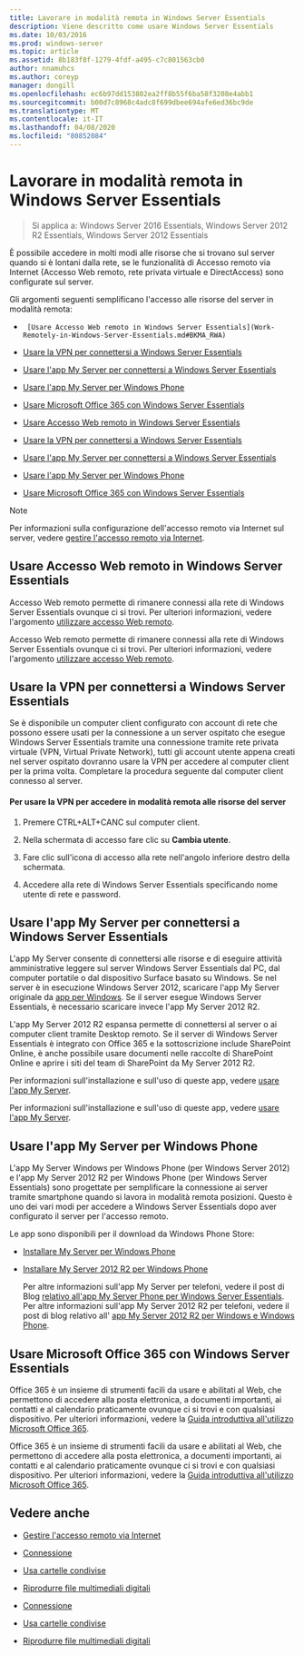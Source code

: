 ```yaml
---
title: Lavorare in modalità remota in Windows Server Essentials
description: Viene descritto come usare Windows Server Essentials
ms.date: 10/03/2016
ms.prod: windows-server
ms.topic: article
ms.assetid: 8b183f8f-1279-4fdf-a495-c7c801563cb0
author: nnamuhcs
ms.author: coreyp
manager: dongill
ms.openlocfilehash: ec6b97dd153802ea2ff8b55f6ba58f3208e4abb1
ms.sourcegitcommit: b00d7c8968c4adc8f699dbee694afe6ed36bc9de
ms.translationtype: MT
ms.contentlocale: it-IT
ms.lasthandoff: 04/08/2020
ms.locfileid: "80852084"
---
```

# <a name="work-remotely-in-windows-server-essentials"></a>Lavorare in modalità remota in Windows Server Essentials

>Si applica a: Windows Server 2016 Essentials, Windows Server 2012 R2 Essentials, Windows Server 2012 Essentials
  
 È possibile accedere in molti modi alle risorse che si trovano sul server quando si è lontani dalla rete, se le funzionalità di Accesso remoto via Internet (Accesso Web remoto, rete privata virtuale e DirectAccess) sono configurate sul server.  
  
 Gli argomenti seguenti semplificano l'accesso alle risorse del server in modalità remota:  
  

-      [Usare Accesso Web remoto in Windows Server Essentials](Work-Remotely-in-Windows-Server-Essentials.md#BKMA_RWA)  
     
-   [Usare la VPN per connettersi a Windows Server Essentials](Work-Remotely-in-Windows-Server-Essentials.md#BKMK_3)  
  
-   [Usare l'app My Server per connettersi a Windows Server Essentials](Work-Remotely-in-Windows-Server-Essentials.md#BKMK_App)  
  
-   [Usare l'app My Server per Windows Phone](Work-Remotely-in-Windows-Server-Essentials.md#BKMK_2)  
  
-   [Usare Microsoft Office 365 con Windows Server Essentials](Work-Remotely-in-Windows-Server-Essentials.md#BKMK_O365)  

-   [Usare Accesso Web remoto in Windows Server Essentials](../use/Work-Remotely-in-Windows-Server-Essentials.md#BKMA_RWA)  
  
-   [Usare la VPN per connettersi a Windows Server Essentials](../use/Work-Remotely-in-Windows-Server-Essentials.md#BKMK_3)  
  
-   [Usare l'app My Server per connettersi a Windows Server Essentials](../use/Work-Remotely-in-Windows-Server-Essentials.md#BKMK_App)  
  
-   [Usare l'app My Server per Windows Phone](../use/Work-Remotely-in-Windows-Server-Essentials.md#BKMK_2)  
  
-   [Usare Microsoft Office 365 con Windows Server Essentials](../use/Work-Remotely-in-Windows-Server-Essentials.md#BKMK_O365)  

  
> [!NOTE]
>  Per informazioni sulla configurazione dell'accesso remoto via Internet sul server, vedere [gestire l'accesso remoto via Internet](../manage/Manage-Anywhere-Access-in-Windows-Server-Essentials.md).  
  
##  <a name="use-remote-web-access-in-windows-server-essentials"></a><a name="BKMA_RWA"></a>Usare Accesso Web remoto in Windows Server Essentials  

 Accesso Web remoto permette di rimanere connessi alla rete di Windows Server Essentials ovunque ci si trovi. Per ulteriori informazioni, vedere l'argomento [utilizzare accesso Web remoto](Use-Remote-Web-Access-in-Windows-Server-Essentials.md).  

 Accesso Web remoto permette di rimanere connessi alla rete di Windows Server Essentials ovunque ci si trovi. Per ulteriori informazioni, vedere l'argomento [utilizzare accesso Web remoto](../use/Use-Remote-Web-Access-in-Windows-Server-Essentials.md).  

  
##  <a name="use-vpn-to-connect-to-windows-server-essentials"></a><a name="BKMK_3"></a>Usare la VPN per connettersi a Windows Server Essentials  
 Se è disponibile un computer client configurato con account di rete che possono essere usati per la connessione a un server ospitato che esegue Windows Server Essentials tramite una connessione tramite rete privata virtuale (VPN, Virtual Private Network), tutti gli account utente appena creati nel server ospitato dovranno usare la VPN per accedere al computer client per la prima volta. Completare la procedura seguente dal computer client connesso al server.  
  
#### <a name="to-use-vpn-to-remotely-access-server-resources"></a>Per usare la VPN per accedere in modalità remota alle risorse del server  
  
1.  Premere CTRL+ALT+CANC sul computer client.  
  
2.  Nella schermata di accesso fare clic su **Cambia utente**.  
  
3.  Fare clic sull'icona di accesso alla rete nell'angolo inferiore destro della schermata.  
  
4.  Accedere alla rete di Windows Server Essentials specificando nome utente di rete e password.  
  
##  <a name="use-the-my-server-app-to-connect-to-windows-server-essentials"></a><a name="BKMK_App"></a>Usare l'app My Server per connettersi a Windows Server Essentials  
 L'app My Server consente di connettersi alle risorse e di eseguire attività amministrative leggere sul server Windows Server Essentials dal PC, dal computer portatile o dal dispositivo Surface basato su Windows. Se nel server è in esecuzione Windows Server 2012, scaricare l'app My Server originale da [app per Windows](https://windows.microsoft.com/windows-8/apps). Se il server esegue Windows Server Essentials, è necessario scaricare invece l'app My Server 2012 R2.  
  
 L'app My Server 2012 R2 espansa permette di connettersi al server o ai computer client tramite Desktop remoto. Se il server di Windows Server Essentials è integrato con Office 365 e la sottoscrizione include SharePoint Online, è anche possibile usare documenti nelle raccolte di SharePoint Online e aprire i siti del team di SharePoint da My Server 2012 R2.  
  

 Per informazioni sull'installazione e sull'uso di queste app, vedere [usare l'app My Server](Use-the-My-Server-App-to-Connect-to-Windows-Server-Essentials.md).  

 Per informazioni sull'installazione e sull'uso di queste app, vedere [usare l'app My Server](../use/Use-the-My-Server-App-to-Connect-to-Windows-Server-Essentials.md).  

  
##  <a name="use-the-my-server-app-for-windows-phone"></a><a name="BKMK_2"></a>Usare l'app My Server per Windows Phone  
 L'app My Server Windows per Windows Phone (per Windows Server 2012) e l'app My Server 2012 R2 per Windows Phone (per Windows Server Essentials) sono progettate per semplificare la connessione ai server tramite smartphone quando si lavora in modalità remota posizioni. Questo è uno dei vari modi per accedere a Windows Server Essentials dopo aver configurato il server per l'accesso remoto.  
  
 Le app sono disponibili per il download da Windows Phone Store:  
  
- [Installare My Server per Windows Phone](http://www.windowsphone.com/store/app/my-server/6c2f98d5-6fcf-4e1d-b8b1-cde62ea1a94a)  
  
- [Installare My Server 2012 R2 per Windows Phone](http://www.windowsphone.com/store/app/my-server-2012-r2/44f596b5-0477-4096-b96e-ddd6ef64ad6b)  
  
  Per altre informazioni sull'app My Server per telefoni, vedere il post di Blog [relativo all'app My Server Phone per Windows Server Essentials](https://blogs.technet.com/b/sbs/archive/2012/09/18/my-server-phone-app-for-windows-server-2012-essentials.aspx). Per altre informazioni sull'app My Server 2012 R2 per telefoni, vedere il post di blog relativo all' [app My Server 2012 R2 per Windows e Windows Phone](https://blogs.technet.com/b/sbs/archive/2013/11/19/my-server-2012-r2-windows-and-windows-phone-apps.aspx).  
  
##  <a name="use-microsoft-office-365-with-windows-server-essentials"></a><a name="BKMK_O365"></a>Usare Microsoft Office 365 con Windows Server Essentials  

 Office 365 è un insieme di strumenti facili da usare e abilitati al Web, che permettono di accedere alla posta elettronica, a documenti importanti, ai contatti e al calendario praticamente ovunque ci si trovi e con qualsiasi dispositivo. Per ulteriori informazioni, vedere la [Guida introduttiva all'utilizzo Microsoft Office 365](Quick-Start-Guide-to-Using-Microsoft-Office-365-with-Windows-Server-Essentials.md).  

 Office 365 è un insieme di strumenti facili da usare e abilitati al Web, che permettono di accedere alla posta elettronica, a documenti importanti, ai contatti e al calendario praticamente ovunque ci si trovi e con qualsiasi dispositivo. Per ulteriori informazioni, vedere la [Guida introduttiva all'utilizzo Microsoft Office 365](../use/Quick-Start-Guide-to-Using-Microsoft-Office-365-with-Windows-Server-Essentials.md).  

  
## <a name="see-also"></a>Vedere anche  
  
-   [Gestire l'accesso remoto via Internet](../manage/Manage-Anywhere-Access-in-Windows-Server-Essentials.md)  
  

-   [Connessione](Get-Connected-in-Windows-Server-Essentials.md)  
  
-   [Usa cartelle condivise](Use-Shared-Folders-in-Windows-Server-Essentials.md)  
  
-   [Riprodurre file multimediali digitali](Play-Digital-Media-in-Windows-Server-Essentials.md)

-   [Connessione](../use/Get-Connected-in-Windows-Server-Essentials.md)  
  
-   [Usa cartelle condivise](../use/Use-Shared-Folders-in-Windows-Server-Essentials.md)  
  
-   [Riprodurre file multimediali digitali](../use/Play-Digital-Media-in-Windows-Server-Essentials.md)

